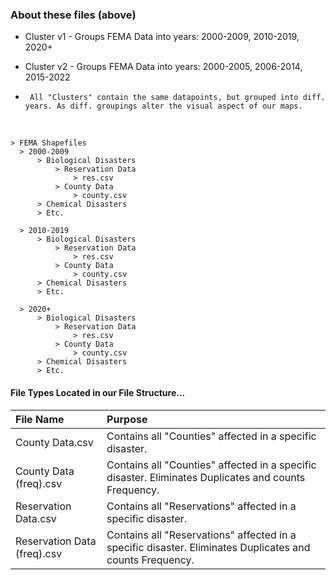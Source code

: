 ### About these files (above)
* Cluster v1 - Groups FEMA Data into years: 2000-2009, 2010-2019, 2020+
* Cluster v2 - Groups FEMA Data into years: 2000-2005, 2006-2014, 2015-2022

* ``` All "Clusters" contain the same datapoints, but grouped into diff. years. As diff. groupings alter the visual aspect of our maps.```

</br>

```
> FEMA Shapefiles
  > 2000-2009
      > Biological Disasters
          > Reservation Data
              > res.csv
          > County Data
              > county.csv
      > Chemical Disasters
      > Etc.

  > 2010-2019
      > Biological Disasters
          > Reservation Data
              > res.csv
          > County Data
              > county.csv
      > Chemical Disasters
      > Etc.

  > 2020+
      > Biological Disasters
          > Reservation Data
              > res.csv
          > County Data
              > county.csv
      > Chemical Disasters
      > Etc.
```

#### File Types Located in our File Structure...
| File Name                   | Purpose                                                                                                  |
|:----------------------------|:---------------------------------------------------------------------------------------------------------|
| County Data.csv             | Contains all "Counties" affected in a specific disaster.                                                 |
| County Data (freq).csv      | Contains all "Counties" affected in a specific disaster. Eliminates Duplicates and counts Frequency.     |
| Reservation Data.csv        | Contains all "Reservations" affected in a specific disaster.                                             |
| Reservation Data (freq).csv | Contains all "Reservations" affected in a specific disaster. Eliminates Duplicates and counts Frequency. |
